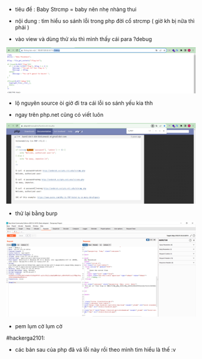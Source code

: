 - tiêu đề : Baby Strcmp = baby nên nhẹ nhàng thui 
- nội dung : tìm hiểu so sánh lỗi trong php đời cổ strcmp ( giờ kh bị nữa thì phải )

- vào view và dùng thử xíu thì mình thấy cái para ?debug 

![Alt text](<../image/6.1.png>) 

- lộ nguyên source òi giờ đi tra cái lỗi so sánh yếu kia thh

- ngay trên php.net cũng có viết luôn 

![Alt text](<../image/6.2.png>) 

- thử lại bằng burp

![Alt text](<../image/6.3.png>) 

- pem lụm cờ lụm cờ 

#hackerga2101:
- các bản sau của php đã vá lỗi này rồi theo mình tìm hiểu là thế :v 